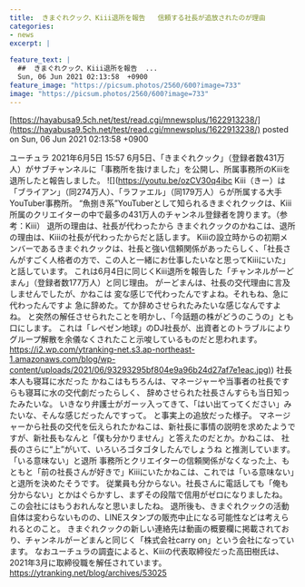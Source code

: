 ```yaml
---
title:  きまぐれクック、Kiii退所を報告   信頼する社長が追放されたのが理由  
categories:
- news
excerpt: |
  
feature_text: |
  ##  きまぐれクック、Kiii退所を報告  ...
  Sun, 06 Jun 2021 02:13:58  +0900
feature_image: "https://picsum.photos/2560/600?image=733"
image: "https://picsum.photos/2560/600?image=733"
---
```


[https://hayabusa9.5ch.net/test/read.cgi/mnewsplus/1622913238/](https://hayabusa9.5ch.net/test/read.cgi/mnewsplus/1622913238/)
posted on Sun, 06 Jun 2021 02:13:58  +0900

<!--more-->

ユーチュラ 2021年6月5日 15:57 6月5日、「きまぐれクック」（登録者数431万人）がサブチャンネルに「事務所を抜けました」を公開し、所属事務所のKiiiを退所したと報告しました。 ![](https://youtu.be/ozCV30q4ibc Kiii（きー）は「ブライアン」（同274万人）、「ラファエル」（同179万人）らが所属する大手YouTuber事務所。 “魚捌き系”YouTuberとして知られるきまぐれクックは、Kiii所属のクリエイターの中で最多の431万人のチャンネル登録者を誇ります。（参考：Kiii） 退所の理由は、社長が代わったから きまぐれクックのかねこは、退所の理由は、Kiiiの社長が代わったからだと話します。 Kiiiの設立時からの初期メンバーであるきまぐれクックは、社長と強い信頼関係があったらしく、「社長さんがすごく人格者の方で、この人と一緒にお仕事したいなと思ってKiiiにいた」と話しています。 これは6月4日に同じくKiii退所を報告した「チャンネルがーどまん」（登録者数177万人）と同じ理由。 がーどまんは、社長の交代理由に言及しませんでしたが、かねこは 変な感じで代わったんですよね。それもね、急に代わったんですよ 急に辞めた。てか辞めさせられたみたいな感じなんですよね。 と突然の解任させられたことを明かし、「今話題の株がどうのこうの」とも口にします。 これは「レペゼン地球」のDJ社長が、出資者とのトラブルによりグループ解散を余儀なくされたこと示唆しているものだと思われます。 [https://i2.wp.com/ytranking-net.s3.ap-northeast-1.amazonaws.com/blog/wp-content/uploads/2021/06/93293295bf804e9a96b24d27af7e1eac.jpg)](https://i2.wp.com/ytranking-net.s3.ap-northeast-1.amazonaws.com/blog/wp-content/uploads/2021/06/93293295bf804e9a96b24d27af7e1eac.jpg)) 社長本人も寝耳に水だった かねこはもちろんは、マネージャーや当事者の社長ですらも寝耳に水の交代劇だったらしく、 辞めさせられた社長さんすらも当日知ったみたいな。 いきなり弁護士がガーッ入ってきて、「はい出てってください」みたいな、そんな感じだったんですって。 と事実上の追放だった様子。 マネージャーから社長の交代を伝えられたかねこは、新社長に事情の説明を求めたようですが、新社長もなんと「僕も分かりません」と答えたのだとか。かねこは、 社長のさらに“上”がいて、いろいろゴタゴタしたんでしょうね と推測しています。 「いる意味ない」と退所 事務所とクリエイターの信頼関係がなくなった上、もともと「前の社長さんが好きで」Kiiiにいたかねこは、これでは「いる意味ない」と退所を決めたそうです。 従業員も分からない。社長さんに電話しても「俺も分からない」とかはぐらかすし、まずその段階で信用がゼロになりましたね。 この会社にはもうおれんなと思いましたね。 退所後も、きまぐれクックの活動自体は変わらないものの、LINEスタンプの販売中止になる可能性などは考えられるとのこと。 きまぐれクックの新しい連絡先は動画の概要欄に掲載されており、チャンネルがーどまんと同じく「株式会社carry on」という会社になっています。 なおユーチュラの調査によると、Kiiiの代表取締役だった高田樹氏は、2021年3月に取締役職を解任されています。 https://ytranking.net/blog/archives/53025
